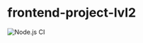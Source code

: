 # frontend-project-lvl2

![Node.js CI](https://github.com/yavictor/frontend-project-lvl2/workflows/Node.js%20CI/badge.svg)
